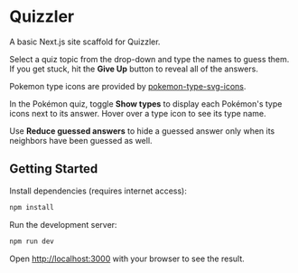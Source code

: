 # Quizzler

A basic Next.js site scaffold for Quizzler.

Select a quiz topic from the drop-down and type the names to guess them. If you get stuck, hit the **Give Up** button to reveal all of the answers.

Pokemon type icons are provided by [pokemon-type-svg-icons](https://github.com/duiker101/pokemon-type-svg-icons).

In the Pokémon quiz, toggle **Show types** to display each Pokémon's type icons next to its answer.
Hover over a type icon to see its type name.

Use **Reduce guessed answers** to hide a guessed answer only when its neighbors have been guessed as well.

## Getting Started

Install dependencies (requires internet access):

```bash
npm install
```

Run the development server:

```bash
npm run dev
```

Open [http://localhost:3000](http://localhost:3000) with your browser to see the result.
